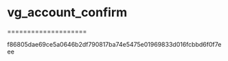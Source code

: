 # vg_account_confirm
====================

f86805dae69ce5a0646b2df790817ba74e5475e01969833d016fcbbd6f0f7eee
